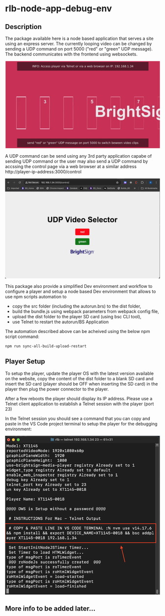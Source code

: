 # rlb-node-app-debug-env

## Description
The package available here is a node based application that serves a site using an express server. The currently looping video can be changed by sending a UDP command on port 5000 ("red" or "green" UDP message). The backend communicates with the frontend using websockets.

![alt text](screenshots/app-site.png)

A UDP command can be send using any 3rd party application capabe of sending UDP command or the user may also send a UDP command by accssing the control page via a web browser at a similar address http://player-ip-address:3000/control

![alt text](screenshots/control-page.png)

This package also provide a simplified Dev environment and workflow to configure a player and setup a node based Dev environment that allows to use npm scripts automation to 
- copy the src folder (including the autorun.brs) to the dist folder, 
- build the bundle.js using webpack parameters from webpack config file, 
- upload the dist folder to the player SD card (using bsc CLI tool),
- use Telnet to restart the autorun/BS Application 
    
The automation described above can be acheived using the below npm script command:
```bash
npm run sync-all-build-upload-restart
```


## Player Setup

To setup the player, update the player OS with the latest version available on the website, copy the content of the dist folder to a blank SD card and insert the SD card (player should be OFF when inserting the SD card) in the player then plug the power connector to the player.

After a few reboots the player should display its IP address. Please use a Telnet client application to establish a Telnet session with the player (port 23)

In the Telnet session you should see a command that you can copy and paste in the VS Code project terminal to setup the player for the debugging environment:

![alt text](screenshots/telnet-setup-string.png)




## More info to be added later...

